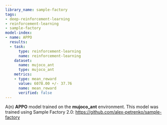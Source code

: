 ```yaml
---
library_name: sample-factory
tags:
- deep-reinforcement-learning
- reinforcement-learning
- sample-factory
model-index:
- name: APPO
  results:
  - task:
      type: reinforcement-learning
      name: reinforcement-learning
    dataset:
      name: mujoco_ant
      type: mujoco_ant
    metrics:
    - type: mean_reward
      value: 6078.00 +/- 37.76
      name: mean_reward
      verified: false
---
```


A(n) **APPO** model trained on the **mujoco_ant** environment.
This model was trained using Sample Factory 2.0: https://github.com/alex-petrenko/sample-factory
    